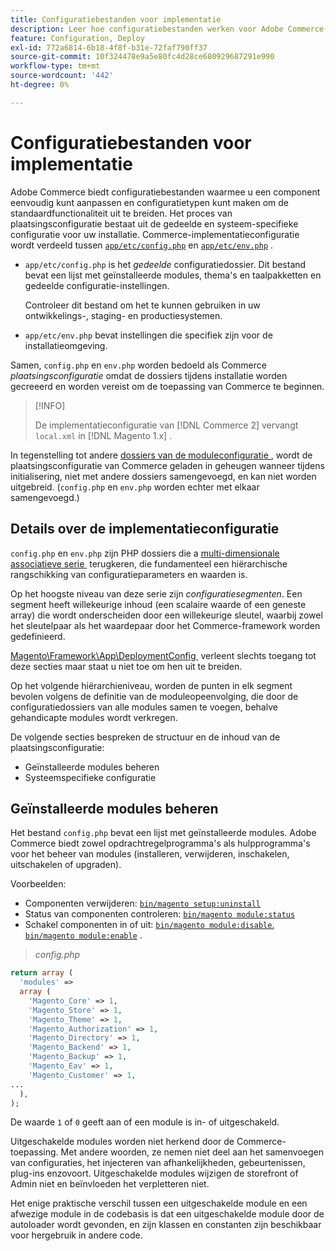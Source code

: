```yaml
---
title: Configuratiebestanden voor implementatie
description: Leer hoe configuratiebestanden werken voor Adobe Commerce-toepassing. Ontdek gedeelde en systeem-specifieke beste praktijken van het configuratiebeheer.
feature: Configuration, Deploy
exl-id: 772a6814-6b18-4f8f-b31e-72faf790ff37
source-git-commit: 10f324478e9a5e80fc4d28ce680929687291e990
workflow-type: tm+mt
source-wordcount: '442'
ht-degree: 0%

---
```


# Configuratiebestanden voor implementatie

Adobe Commerce biedt configuratiebestanden waarmee u een component eenvoudig kunt aanpassen en configuratietypen kunt maken om de standaardfunctionaliteit uit te breiden. Het proces van plaatsingsconfiguratie bestaat uit de gedeelde en systeem-specifieke configuratie voor uw installatie. Commerce-implementatieconfiguratie wordt verdeeld tussen [`app/etc/config.php`](../reference/config-reference-configphp.md) en [`app/etc/env.php`](../reference/config-reference-envphp.md) .

- `app/etc/config.php` is het _gedeelde_ configuratiedossier.
Dit bestand bevat een lijst met geïnstalleerde modules, thema&#39;s en taalpakketten en gedeelde configuratie-instellingen.

  Controleer dit bestand om het te kunnen gebruiken in uw ontwikkelings-, staging- en productiesystemen.

- `app/etc/env.php` bevat instellingen die specifiek zijn voor de installatieomgeving.

Samen, `config.php` en `env.php` worden bedoeld als Commerce _plaatsingsconfiguratie_ omdat de dossiers tijdens installatie worden gecreeerd en worden vereist om de toepassing van Commerce te beginnen.

>[!INFO]
>
>De implementatieconfiguratie van [!DNL Commerce 2] vervangt `local.xml` in [!DNL Magento 1.x] .

In tegenstelling tot andere [&#x200B; dossiers van de moduleconfiguratie &#x200B;](../reference/module-files.md), wordt de plaatsingsconfiguratie van Commerce geladen in geheugen wanneer tijdens initialisering, niet met andere dossiers samengevoegd, en kan niet worden uitgebreid. (`config.php` en `env.php` worden echter met elkaar samengevoegd.)

## Details over de implementatieconfiguratie

`config.php` en `env.php` zijn PHP dossiers die a [&#x200B; multi-dimensionale associatieve serie &#x200B;](https://www.w3schools.com:443/php/php_arrays.asp) terugkeren, die fundamenteel een hiërarchische rangschikking van configuratieparameters en waarden is.

Op het hoogste niveau van deze serie zijn _configuratiesegmenten_. Een segment heeft willekeurige inhoud (een scalaire waarde of een geneste array) die wordt onderscheiden door een willekeurige sleutel, waarbij zowel het sleutelpaar als het waardepaar door het Commerce-framework worden gedefinieerd.

[&#x200B; Magento\Framework\App\DeploymentConfig &#x200B;](https://github.com/magento/magento2/blob/2.4/lib/internal/Magento/Framework/App/DeploymentConfig.php) verleent slechts toegang tot deze secties maar staat u niet toe om hen uit te breiden.

Op het volgende hiërarchieniveau, worden de punten in elk segment bevolen volgens de definitie van de moduleopeenvolging, die door de configuratiedossiers van alle modules samen te voegen, behalve gehandicapte modules wordt verkregen.

De volgende secties bespreken de structuur en de inhoud van de plaatsingsconfiguratie:

- Geïnstalleerde modules beheren
- Systeemspecifieke configuratie

## Geïnstalleerde modules beheren

Het bestand `config.php` bevat een lijst met geïnstalleerde modules. Adobe Commerce biedt zowel opdrachtregelprogramma&#39;s als hulpprogramma&#39;s voor het beheer van modules (installeren, verwijderen, inschakelen, uitschakelen of upgraden).

Voorbeelden:

- Componenten verwijderen: [`bin/magento setup:uninstall`](../../installation/tutorials/uninstall-modules.md)
- Status van componenten controleren: [`bin/magento module:status` &#x200B;](https://experienceleague.adobe.com/en/docs/commerce-operations/tools/cli-reference/commerce-on-premises#modulestatus)
- Schakel componenten in of uit: [`bin/magento module:disable`](../../installation/tutorials/manage-modules.md), [`bin/magento module:enable`](../../installation/tutorials/manage-modules.md) .

> _config.php_

```php
return array (
  'modules' =>
  array (
    'Magento_Core' => 1,
    'Magento_Store' => 1,
    'Magento_Theme' => 1,
    'Magento_Authorization' => 1,
    'Magento_Directory' => 1,
    'Magento_Backend' => 1,
    'Magento_Backup' => 1,
    'Magento_Eav' => 1,
    'Magento_Customer' => 1,
...
  ),
);
```

De waarde `1` of `0` geeft aan of een module is in- of uitgeschakeld.

Uitgeschakelde modules worden niet herkend door de Commerce-toepassing. Met andere woorden, ze nemen niet deel aan het samenvoegen van configuraties, het injecteren van afhankelijkheden, gebeurtenissen, plug-ins enzovoort. Uitgeschakelde modules wijzigen de storefront of Admin niet en beïnvloeden het verpletteren niet.

Het enige praktische verschil tussen een uitgeschakelde module en een afwezige module in de codebasis is dat een uitgeschakelde module door de autoloader wordt gevonden, en zijn klassen en constanten zijn beschikbaar voor hergebruik in andere code.
